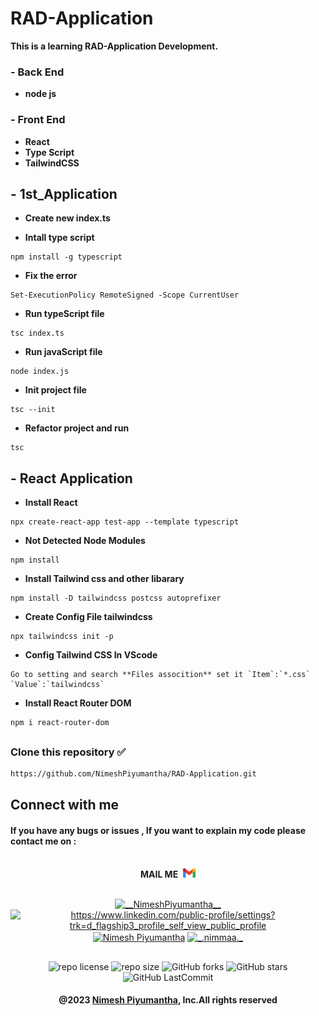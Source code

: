# RAD-Application

**This is a learning RAD-Application Development.**

### - Back End

- **node js**

### - Front End

- **React**
- **Type Script**
- **TailwindCSS**

##

## - 1st_Application

- **Create new index.ts**

- **Intall type script**

```
npm install -g typescript
```

- **Fix the error**

```
Set-ExecutionPolicy RemoteSigned -Scope CurrentUser
```

- **Run typeScript file**

```
tsc index.ts
```

- **Run javaScript file**

```
node index.js
```

- **Init project file**

```
tsc --init
```

- **Refactor project and run**

```
tsc
```

## - React Application

- **Install React**

```
npx create-react-app test-app --template typescript
```

- **Not Detected Node Modules**

```
npm install
```

- **Install Tailwind css and other libarary**

```
npm install -D tailwindcss postcss autoprefixer
```

- **Create Config File tailwindcss**

```
npx tailwindcss init -p
```

- **Config Tailwind CSS In VScode**

```
Go to setting and search **Files assocition** set it `Item`:`*.css` `Value`:`tailwindcss`
```

- **Install React Router DOM**

```
npm i react-router-dom
```

##

### Clone this repository ✅

```md
https://github.com/NimeshPiyumantha/RAD-Application.git
```

## Connect with me

#### If you have any bugs or issues , If you want to explain my code please contact me on :

<div align="center">
 <br><b>MAIL ME</b>&nbsp;
  <a href="mailto:nimeshpiyumantha11@gmail.com">
      <img width="20px" src="https://github.com/NimeshPiyumantha/red-alpha/blob/main/gmail.svg" />
  </a></p>

 </div>

##

<p align="center">
<a href="https://twitter.com/NPiyumantha60"><img align="center" src="https://raw.githubusercontent.com/rahuldkjain/github-profile-readme-generator/master/src/images/icons/Social/twitter.svg" alt="__NimeshPiyumantha__" height="30" width="40" /></a>
<a href="https://www.linkedin.com/in/nimesh-piyumantha-33736a222" target="blank"><img align="center" src="https://raw.githubusercontent.com/rahuldkjain/github-profile-readme-generator/master/src/images/icons/Social/linked-in-alt.svg" alt="https://www.linkedin.com/public-profile/settings?trk=d_flagship3_profile_self_view_public_profile" height="30" width="40" /></a>
<a href="https://www.facebook.com/profile.php?id=100025931563090" target="blank"><img align="center" src="https://raw.githubusercontent.com/rahuldkjain/github-profile-readme-generator/master/src/images/icons/Social/facebook.svg" alt="Nimesh Piyumantha" height="30" width="40" /></a>
<a href="https://www.instagram.com/_.nimmaa._/" target="blank"><img align="center" src="https://raw.githubusercontent.com/rahuldkjain/github-profile-readme-generator/master/src/images/icons/Social/instagram.svg" alt="_.nimmaa._" height="30" width="40" /></a>
</p>

##

<div align="center">

![repo license](https://img.shields.io/github/license/NimeshPiyumantha/RAD-Application?&labelColor=black&color=3867d6&style=for-the-badge)
![repo size](https://img.shields.io/github/repo-size/NimeshPiyumantha/RAD-Application?label=Repo%20Size&style=for-the-badge&labelColor=black&color=20bf6b)
![GitHub forks](https://img.shields.io/github/forks/NimeshPiyumantha/RAD-Application?&labelColor=black&color=0fb9b1&style=for-the-badge)
![GitHub stars](https://img.shields.io/github/stars/NimeshPiyumantha/RAD-Application?&labelColor=black&color=f7b731&style=for-the-badge)
![GitHub LastCommit](https://img.shields.io/github/last-commit/NimeshPiyumantha/RAD-Application?logo=github&labelColor=black&color=d1d8e0&style=for-the-badge)

</div>

<div align="center">

#### @2023 [Nimesh Piyumantha](https://github.com/NimeshPiyumantha/), Inc.All rights reserved

</div>
